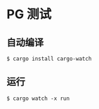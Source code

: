 # PG 测试

## 自动编译

```shell
$ cargo install cargo-watch
```

## 运行

```shell
$ cargo watch -x run
```